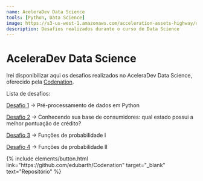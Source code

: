 ```yaml
---
name: AceleraDev Data Science
tools: [Python, Data Science]
image: https://s3-us-west-1.amazonaws.com/acceleration-assets-highway/ds-online-1/social-image.jpg
description: Desafios realizados durante o curso de Data Science
---
```


# AceleraDev Data Science

Irei disponibilizar aqui os desafios realizados no AceleraDev Data Science, oferecido pela <a href="https://www.codenation.dev/" target="_blank">Codenation</a>.

Lista de desafios:

<a href="https://github.com/edubarth/Codenation/blob/master/desafio_1.ipynb" target="_blank">Desafio 1</a> -> Pré-processamento de dados em Python

<a href="https://github.com/edubarth/Codenation/blob/master/desafio_2.ipynb" target="_blank">Desafio 2</a> -> Conhecendo sua base de consumidores: qual estado possui a melhor pontuação de crédito?

<a href="https://github.com/edubarth/Codenation/blob/master/desafio_3.ipynb" target="_blank">Desafio 3</a> -> Funções de probabilidade I

<a href="https://github.com/edubarth/Codenation/blob/master/desafio_4.ipynb" target="_blank">Desafio 4</a> -> Funções de probabilidade II

<p class="text-center">
{% include elements/button.html link="https://github.com/edubarth/Codenation" target="_blank" text="Repositório" %}

